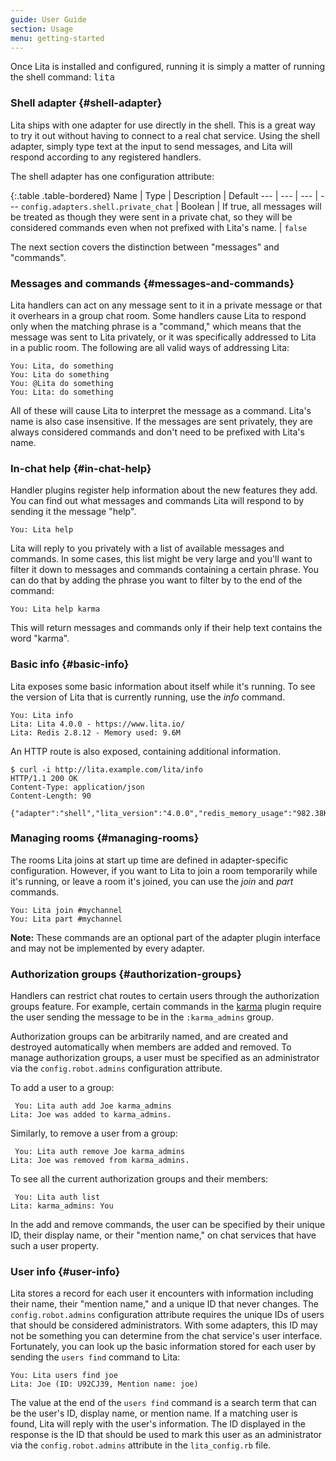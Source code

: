 ```yaml
---
guide: User Guide
section: Usage
menu: getting-started
---
```


Once Lita is installed and configured, running it is simply a matter of running the shell command: <kbd>lita</kbd>

### Shell adapter {#shell-adapter}

Lita ships with one adapter for use directly in the shell. This is a great way to try it out without having to connect to a real chat service. Using the shell adapter, simply type text at the input to send messages, and Lita will respond according to any registered handlers.

The shell adapter has one configuration attribute:

{:.table .table-bordered}
Name | Type | Description | Default
--- | --- | --- | ---
`config.adapters.shell.private_chat` | Boolean | If true, all messages will be treated as though they were sent in a private chat, so they will be considered commands even when not prefixed with Lita's name. | `false`

The next section covers the distinction between "messages" and "commands".

### Messages and commands {#messages-and-commands}

Lita handlers can act on any message sent to it in a private message or that it overhears in a group chat room. Some handlers cause Lita to respond only when the matching phrase is a "command," which means that the message was sent to Lita privately, or it was specifically addressed to Lita in a public room. The following are all valid ways of addressing Lita:

~~~
You: Lita, do something
You: Lita do something
You: @Lita do something
You: Lita: do something
~~~

All of these will cause Lita to interpret the message as a command. Lita's name is also case insensitive. If the messages are sent privately, they are always considered commands and don't need to be prefixed with Lita's name.

### In-chat help {#in-chat-help}

Handler plugins register help information about the new features they add. You can find out what messages and commands Lita will respond to by sending it the message "help".

~~~
You: Lita help
~~~

Lita will reply to you privately with a list of available messages and commands. In some cases, this list might be very large and you'll want to filter it down to messages and commands containing a certain phrase. You can do that by adding the phrase you want to filter by to the end of the command:

~~~
You: Lita help karma
~~~

This will return messages and commands only if their help text contains the word "karma".

### Basic info {#basic-info}

Lita exposes some basic information about itself while it's running. To see the version of Lita that is currently running, use the *info* command.

~~~
You: Lita info
Lita: Lita 4.0.0 - https://www.lita.io/
Lita: Redis 2.8.12 - Memory used: 9.6M
~~~

An HTTP route is also exposed, containing additional information.

~~~
$ curl -i http://lita.example.com/lita/info
HTTP/1.1 200 OK
Content-Type: application/json
Content-Length: 90

{"adapter":"shell","lita_version":"4.0.0","redis_memory_usage":"982.38K","redis_version":"2.8.17","robot_mention_name":"Lita","robot_name":"Lita"}
~~~

### Managing rooms {#managing-rooms}

The rooms Lita joins at start up time are defined in adapter-specific configuration. However, if you want to Lita to join a room temporarily while it's running, or leave a room it's joined, you can use the *join* and *part* commands.

~~~
You: Lita join #mychannel
You: Lita part #mychannel
~~~

<div class="alert alert-info">
  <strong>Note:</strong>
  These commands are an optional part of the adapter plugin interface and may not be implemented by every adapter.
</div>

### Authorization groups {#authorization-groups}

Handlers can restrict chat routes to certain users through the authorization groups feature. For example, certain commands in the [karma](https://github.com/jimmycuadra/lita-karma) plugin require the user sending the message to be in the `:karma_admins` group.

Authorization groups can be arbitrarily named, and are created and destroyed automatically when members are added and removed. To manage authorization groups, a user must be specified as an administrator via the `config.robot.admins` configuration attribute.

To add a user to a group:

~~~
 You: Lita auth add Joe karma_admins
Lita: Joe was added to karma_admins.
~~~

Similarly, to remove a user from a group:

~~~
 You: Lita auth remove Joe karma_admins
Lita: Joe was removed from karma_admins.
~~~

To see all the current authorization groups and their members:

~~~
 You: Lita auth list
Lita: karma_admins: You
~~~

In the add and remove commands, the user can be specified by their unique ID, their display name, or their "mention name," on chat services that have such a user property.

### User info {#user-info}

Lita stores a record for each user it encounters with information including their name, their "mention name," and a unique ID that never changes. The `config.robot.admins` configuration attribute requires the unique IDs of users that should be considered administrators. With some adapters, this ID may not be something you can determine from the chat service's user interface. Fortunately, you can look up the basic information stored for each user by sending the `users find` command to Lita:

~~~
You: Lita users find joe
Lita: Joe (ID: U92CJ39, Mention name: joe)
~~~

The value at the end of the `users find` command is a search term that can be the user's ID, display name, or mention name. If a matching user is found, Lita will reply with the user's information. The ID displayed in the response is the ID that should be used to mark this user as an administrator via the `config.robot.admins` attribute in the `lita_config.rb` file.
